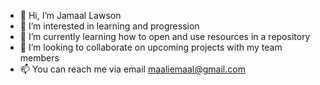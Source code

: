 - 👋 Hi, I’m Jamaal Lawson
- 👀 I’m interested in learning and progression
- 🌱 I’m currently learning how to open and use resources in a repository
- 💞️ I’m looking to collaborate on upcoming projects with my team members
- 📫 You can reach me via email maaliemaal@gmail.com

<!---
Maalie04/Maalie04 is a ✨ special ✨ repository because its `README.md` (this file) appears on your GitHub profile.
You can click the Preview link to take a look at your changes.
--->
